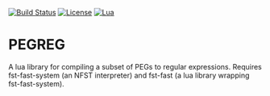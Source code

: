 [![Build Status](https://travis-ci.com/jsalzbergedu/pegreg.svg?branch=master)](https://travis-ci.com/jsalzbergedu/pegreg) 
[![License](http://img.shields.io/badge/Licence-MIT-brightgreen.svg)](LICENSE)
[![Lua](https://img.shields.io/badge/Lua-5.2%2C%205.3-blue.svg)]()

# PEGREG
A lua library for compiling a subset of PEGs to regular expressions.
Requires fst-fast-system (an NFST interpreter) and fst-fast (a lua library wrapping fst-fast-system).
